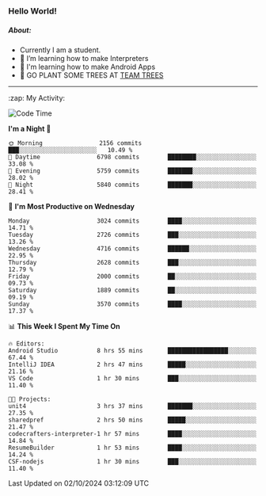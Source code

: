 ### Hello World!

##### About:
- Currently I am a student.
- 🌱 I’m learning how to make Interpreters
- 🌱 I'm learning how to make Android Apps
- 🌱 GO PLANT SOME TREES AT [TEAM TREES](https://teamtrees.org/)

---
  <summary>:zap: My Activity:</summary>
  
<!--START_SECTION:waka-->
![Code Time](http://img.shields.io/badge/Code%20Time-1%2C487%20hrs%2010%20mins-blue)

**I'm a Night 🦉** 

```text
🌞 Morning                2156 commits        ███░░░░░░░░░░░░░░░░░░░░░░   10.49 % 
🌆 Daytime                6798 commits        ████████░░░░░░░░░░░░░░░░░   33.08 % 
🌃 Evening                5759 commits        ███████░░░░░░░░░░░░░░░░░░   28.02 % 
🌙 Night                  5840 commits        ███████░░░░░░░░░░░░░░░░░░   28.41 % 
```
📅 **I'm Most Productive on Wednesday** 

```text
Monday                   3024 commits        ████░░░░░░░░░░░░░░░░░░░░░   14.71 % 
Tuesday                  2726 commits        ███░░░░░░░░░░░░░░░░░░░░░░   13.26 % 
Wednesday                4716 commits        ██████░░░░░░░░░░░░░░░░░░░   22.95 % 
Thursday                 2628 commits        ███░░░░░░░░░░░░░░░░░░░░░░   12.79 % 
Friday                   2000 commits        ██░░░░░░░░░░░░░░░░░░░░░░░   09.73 % 
Saturday                 1889 commits        ██░░░░░░░░░░░░░░░░░░░░░░░   09.19 % 
Sunday                   3570 commits        ████░░░░░░░░░░░░░░░░░░░░░   17.37 % 
```


📊 **This Week I Spent My Time On** 

```text
🔥 Editors: 
Android Studio           8 hrs 55 mins       █████████████████░░░░░░░░   67.44 % 
IntelliJ IDEA            2 hrs 47 mins       █████░░░░░░░░░░░░░░░░░░░░   21.16 % 
VS Code                  1 hr 30 mins        ███░░░░░░░░░░░░░░░░░░░░░░   11.40 % 

🐱‍💻 Projects: 
unit4                    3 hrs 37 mins       ███████░░░░░░░░░░░░░░░░░░   27.35 % 
sharedpref               2 hrs 50 mins       █████░░░░░░░░░░░░░░░░░░░░   21.47 % 
codecrafters-interpreter-1 hr 57 mins        ████░░░░░░░░░░░░░░░░░░░░░   14.84 % 
ResumeBuilder            1 hr 53 mins        ████░░░░░░░░░░░░░░░░░░░░░   14.24 % 
CSF-nodejs               1 hr 30 mins        ███░░░░░░░░░░░░░░░░░░░░░░   11.40 % 
```


 Last Updated on 02/10/2024 03:12:09 UTC
<!--END_SECTION:waka-->

